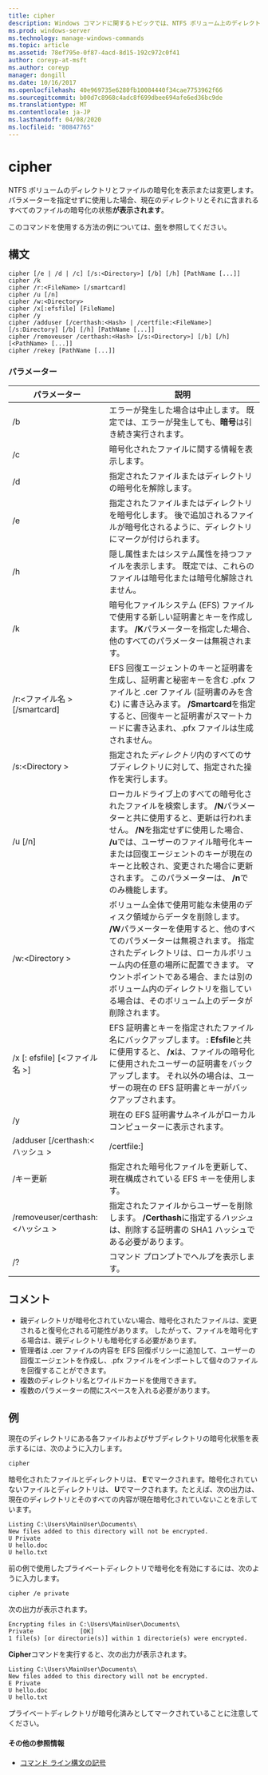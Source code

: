 ```yaml
---
title: cipher
description: Windows コマンドに関するトピックでは、NTFS ボリューム上のディレクトリとファイルの暗号化を表示または変更します。
ms.prod: windows-server
ms.technology: manage-windows-commands
ms.topic: article
ms.assetid: 78ef795e-0f87-4acd-8d15-192c972c0f41
author: coreyp-at-msft
ms.author: coreyp
manager: dongill
ms.date: 10/16/2017
ms.openlocfilehash: 40e969735e6280fb10084440f34cae7753962f66
ms.sourcegitcommit: b00d7c8968c4adc8f699dbee694afe6ed36bc9de
ms.translationtype: MT
ms.contentlocale: ja-JP
ms.lasthandoff: 04/08/2020
ms.locfileid: "80847765"
---
```

# <a name="cipher"></a>cipher

NTFS ボリュームのディレクトリとファイルの暗号化を表示または変更します。 パラメーターを指定せずに使用した場合、現在のディレクトリとそれに含まれるすべてのファイルの暗号化の状態**が表示されます**。

このコマンドを使用する方法の例については、[例](#BKMK_examples)を参照してください。

## <a name="syntax"></a>構文

```
cipher [/e | /d | /c] [/s:<Directory>] [/b] [/h] [PathName [...]]
cipher /k
cipher /r:<FileName> [/smartcard]
cipher /u [/n]
cipher /w:<Directory>
cipher /x[:efsfile] [FileName]
cipher /y
cipher /adduser [/certhash:<Hash> | /certfile:<FileName>] [/s:Directory] [/b] [/h] [PathName [...]]
cipher /removeuser /certhash:<Hash> [/s:<Directory>] [/b] [/h] [<PathName> [...]]
cipher /rekey [PathName [...]]
```

### <a name="parameters"></a>パラメーター

|          パラメーター           |                                                                                                                                                   説明                                                                                                                                                    |
|-------------------------------|------------------------------------------------------------------------------------------------------------------------------------------------------------------------------------------------------------------------------------------------------------------------------------------------------------------|
|              /b               |                                                                                                    エラーが発生した場合は中止します。 既定では、エラーが発生しても、**暗号**は引き続き実行されます。                                                                                                    |
|              /c               |                                                                                                                                   暗号化されたファイルに関する情報を表示します。                                                                                                                                    |
|              /d               |                                                                                                                                   指定されたファイルまたはディレクトリの暗号化を解除します。                                                                                                                                   |
|              /e               |                                                                                          指定されたファイルまたはディレクトリを暗号化します。 後で追加されるファイルが暗号化されるように、ディレクトリにマークが付けられます。                                                                                           |
|              /h               |                                                                                                     隠し属性またはシステム属性を持つファイルを表示します。 既定では、これらのファイルは暗号化または暗号化解除されません。                                                                                                     |
|              /k               |                                                                            暗号化ファイルシステム (EFS) ファイルで使用する新しい証明書とキーを作成します。 **/K**パラメーターを指定した場合、他のすべてのパラメーターは無視されます。                                                                            |
|  /r:\<ファイル名 > [/smartcard]  |   EFS 回復エージェントのキーと証明書を生成し、証明書と秘密キーを含む .pfx ファイルと .cer ファイル (証明書のみを含む) に書き込みます。 **/Smartcard**を指定すると、回復キーと証明書がスマートカードに書き込まれ、.pfx ファイルは生成されません。   |
|        /s:\<Directory >        |                                                                                                               指定された*ディレクトリ*内のすべてのサブディレクトリに対して、指定された操作を実行します。                                                                                                               |
|            /u [/n]            |  ローカルドライブ上のすべての暗号化されたファイルを検索します。 **/N**パラメーターと共に使用すると、更新は行われません。 **/N**を指定せずに使用した場合、 **/u**では、ユーザーのファイル暗号化キーまたは回復エージェントのキーが現在のキーと比較され、変更された場合に更新されます。 このパラメーターは、 **/n**でのみ機能します。  |
|        /w:\<Directory >        | ボリューム全体で使用可能な未使用のディスク領域からデータを削除します。 **/W**パラメーターを使用すると、他のすべてのパラメーターは無視されます。 指定されたディレクトリは、ローカルボリューム内の任意の場所に配置できます。 マウントポイントである場合、または別のボリューム内のディレクトリを指している場合は、そのボリューム上のデータが削除されます。 |
|  /x [: efsfile] [\<ファイル名 >]   |                                 EFS 証明書とキーを指定されたファイル名にバックアップします。 **: Efsfile**と共に使用すると、 **/x**は、ファイルの暗号化に使用されたユーザーの証明書をバックアップします。 それ以外の場合は、ユーザーの現在の EFS 証明書とキーがバックアップされます。                                 |
|              /y               |                                                                                                                      現在の EFS 証明書サムネイルがローカルコンピューターに表示されます。                                                                                                                      |
|  /adduser [/certhash:\<ハッシュ >  |                                                                                                                                              /certfile:<FileName>]                                                                                                                                               |
|            /キー更新             |                                                                                                                 指定された暗号化ファイルを更新して、現在構成されている EFS キーを使用します。                                                                                                                 |
| /removeuser/certhash:\<ハッシュ > |                                                                                       指定されたファイルからユーザーを削除します。 **/Certhash**に指定する*ハッシュ*は、削除する証明書の SHA1 ハッシュである必要があります。                                                                                       |
|              /?               |                                                                                                                                       コマンド プロンプトでヘルプを表示します。                                                                                                                                       |

## <a name="remarks"></a>コメント

-   親ディレクトリが暗号化されていない場合、暗号化されたファイルは、変更されると復号化される可能性があります。 したがって、ファイルを暗号化する場合は、親ディレクトリも暗号化する必要があります。
-   管理者は .cer ファイルの内容を EFS 回復ポリシーに追加して、ユーザーの回復エージェントを作成し、.pfx ファイルをインポートして個々のファイルを回復することができます。
-   複数のディレクトリ名とワイルドカードを使用できます。
-   複数のパラメーターの間にスペースを入れる必要があります。

## <a name="examples"></a><a name=BKMK_examples></a>例

現在のディレクトリにある各ファイルおよびサブディレクトリの暗号化状態を表示するには、次のように入力します。
```
cipher
```
暗号化されたファイルとディレクトリは、 **E**でマークされます。暗号化されていないファイルとディレクトリは、 **U**でマークされます。たとえば、次の出力は、現在のディレクトリとそのすべての内容が現在暗号化されていないことを示しています。
```
Listing C:\Users\MainUser\Documents\
New files added to this directory will not be encrypted.
U Private
U hello.doc
U hello.txt
```
前の例で使用したプライベートディレクトリで暗号化を有効にするには、次のように入力します。
```
cipher /e private
```
次の出力が表示されます。
```
Encrypting files in C:\Users\MainUser\Documents\
Private             [OK]
1 file(s) [or directorie(s)] within 1 directorie(s) were encrypted.
```
**Cipher**コマンドを実行すると、次の出力が表示されます。
```
Listing C:\Users\MainUser\Documents\
New files added to this directory will not be encrypted.
E Private
U hello.doc
U hello.txt
```
プライベートディレクトリが暗号化済みとしてマークされていることに注意してください。

#### <a name="additional-references"></a>その他の参照情報

- [コマンド ライン構文の記号](command-line-syntax-key.md)